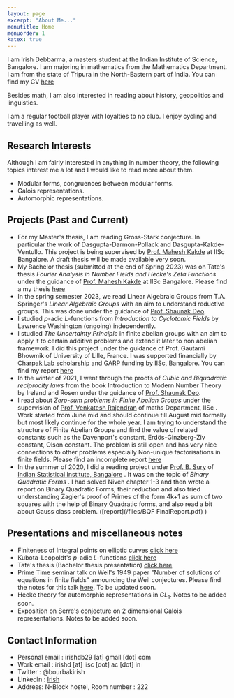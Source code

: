 ```yaml
---
layout: page
excerpt: "About Me..."
menutitle: Home
menuorder: 1
katex: true
---
```


I am Irish Debbarma, a masters student at the Indian Institute of Science, Bangalore. I am majoring in mathematics from the Mathematics Department. I am from the state of Tripura in the North-Eastern part of India. You can find my CV [here](/files/Irish_CV.pdf)

Besides math, I am also interested in reading about history, geopolitics and linguistics. 

I am a regular football player with loyalties to no club. I enjoy cycling and travelling as well.

## Research Interests
Although I am fairly interested in anything in number theory, the following topics interest me a lot and I would like to read more about them.
 - Modular forms, congruences between modular forms. 
 - Galois representations.
 - Automorphic representations.

## Projects (Past and Current)

 - For my Master's thesis, I am reading Gross-Stark conjecture. In particular the work of Dasgupta-Darmon-Pollack and Dasgupta-Kakde-Ventullo. This project is being supervised by [Prof. Mahesh Kakde](http://math.iisc.ac.in/~maheshkakde/) at IISc Bangalore. A draft thesis will be made available very soon.
 - My Bachelor thesis (submitted at the end of Spring 2023) was on Tate's thesis _Fourier Analysis in Number Fields and Hecke's Zeta Functions_ under the guidance of [Prof. Mahesh Kakde](http://math.iisc.ac.in/~maheshkakde/) at IISc Bangalore. Please find a my thesis [here](/files/tate_extended_thesis.pdf)
 - In the spring semester 2023, we read Linear Algebraic Groups from T.A. Springer's _Linear Algebraic Groups_ with an aim to understand reductive groups. This was done under the guidance of [Prof. Shaunak Deo](https://sites.google.com/view/shaunakdeo/).
 - I studied $p$-adic $L$-functions from  _Introduction to Cyclotomic Fields_ by Lawrence Washington (ongoing) independently.
 - I studied _The Uncertainty Principle_ in finite abelian groups with an aim to apply it to certain additive problems and extend it later to non abelian framework. I did this project under the guidance of Prof. Gautami Bhowmik of University of Lille, France. I was supported financially by [Charpak Lab scholarship](https://www.inde.campusfrance.org/charpak-lab-scholarship) and GARP funding by IISc, Bangalore. You can find my report [here](/files/UP_finale.pdf)
 - In the winter of 2021, I went through the proofs of <em> Cubic and Biquadratic reciprocity laws </em> from the book Introduction to Modern Number Theory by Ireland and Rosen under the guidance of [Prof. Shaunak Deo](https://sites.google.com/view/shaunakdeo/).
 - I read about <em> Zero-sum problems in Finite Abelian Groups </em> under the supervision of [Prof. Venkatesh Rajendran](https://sites.google.com/view/rvenkateshiisc/home?authuser=0) of maths Department, IISc . Work started from June mid and should continue till August mid formally but most likely continue for the whole year. I am trying to understand the structure of Finite Abelian Groups and find the value of related constants such as the Davenport's constant, Erdös-Ginzberg-Ziv constant, Olson constant. The problem is still open and has very nice connections to other problems especially Non-unique factorisations in finite fields. Please find an incomplete report [here](/files/zero_sum_report.pdf)
 - In the summer of 2020, I did a reading project under [Prof. B. Sury](https://www.isibang.ac.in/~sury/) of [Indian Statistical Institute, Bangalore](https://www.isibang.ac.in) . It was on the topic of <em> Binary Quadratic Forms </em>. I had solved Niven chapter 1-3 and then wrote a report on Binary Quadratic Forms, their reduction and also tried understanding Zagier's proof of Primes of the form 4k+1 as sum of two squares with the help of Binary Quadratic forms, and also read a bit about Gauss class problem. ([report](/files/BQF FinalReport.pdf) )

## Presentations and miscellaneous notes
- Finiteness of Integral points on elliptic curves [click here](/files/Elliptic_Curves_Siegel_and_Shaferavich_Theorem.pdf)
- Kubota-Leopoldt's $p$-adic $L$-functions [click here](/files/USR-2.pdf)
- Tate's thesis (Bachelor thesis presentation) [click here](/files/Thesis_Presentation.pdf)
- Prime Time seminar talk on Weil's 1949 paper "Number of solutions of equations in finite fields" announcing the Weil conjectures. Please find the notes for this talk [here](/files/Prime_time_Weil.pdf). To be updated soon. 
- Hecke theory for automorphic representations in $GL_{1}$. Notes to be added soon. 
- Exposition on Serre's conjecture on $2$ dimensional Galois representations. Notes to be added soon.


## **Contact Information**
- Personal email : irishdb29 [at] gmail [dot] com
- Work email : irishd [at] iisc [dot] ac [dot] in
- Twitter : @bourbakirish
- LinkedIn : [Irish](http://linkedin.com/in/irish-debbarma-b007701a5)
- Address: N-Block hostel, Room number : 222